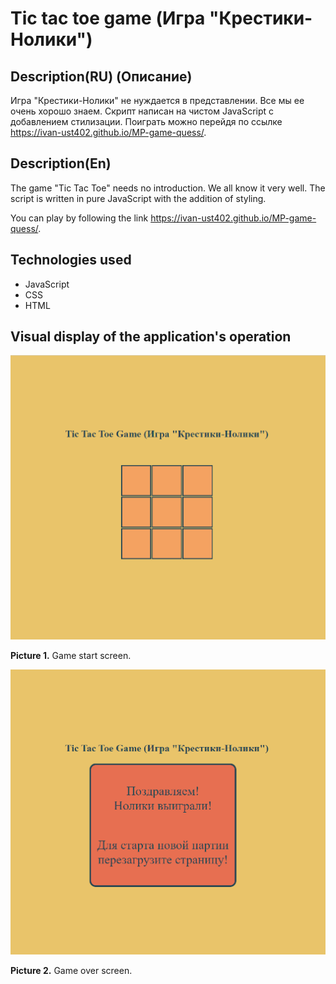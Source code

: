 # Tic tac toe game (Игра "Крестики-Нолики")

## Description(RU) (Описание)
Игра "Крестики-Нолики" не нуждается в представлении. Все мы ее очень хорошо знаем. Скрипт написан на чистом JavaScript с добавлением стилизации.
Поиграть можно перейдя по ссылке https://ivan-ust402.github.io/MP-game-quess/.

## Description(En)
The game "Tic Tac Toe" needs no introduction. We all know it very well. The script is written in pure JavaScript with the addition of styling.

You can play by following the link https://ivan-ust402.github.io/MP-game-quess/.

## Technologies used
* JavaScript
* CSS
* HTML


## Visual display of the application's operation
![Picture 1](./img/projectDescription/1.png)

**Picture 1.** Game start screen.

![Picture 2](./img/projectDescription/2.png)

**Picture 2.** Game over screen.
